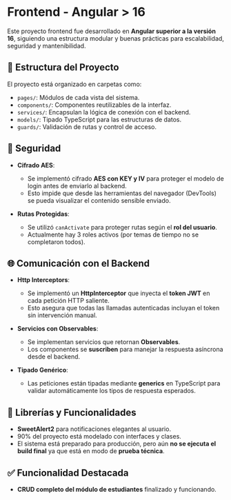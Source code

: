 # Frontend - Angular > 16

Este proyecto frontend fue desarrollado en **Angular superior a la versión 16**, siguiendo una estructura modular y buenas prácticas para escalabilidad, seguridad y mantenibilidad.

## 📁 Estructura del Proyecto

El proyecto está organizado en carpetas como:

- `pages/`: Módulos de cada vista del sistema.
- `components/`: Componentes reutilizables de la interfaz.
- `services/`: Encapsulan la lógica de conexión con el backend.
- `models/`: Tipado TypeScript para las estructuras de datos.
- `guards/`: Validación de rutas y control de acceso.

## 🔐 Seguridad

- **Cifrado AES**:
  - Se implementó cifrado **AES con KEY y IV** para proteger el modelo de login antes de enviarlo al backend.
  - Esto impide que desde las herramientas del navegador (DevTools) se pueda visualizar el contenido sensible enviado.

- **Rutas Protegidas**:
  - Se utilizó `canActivate` para proteger rutas según el **rol del usuario**.
  - Actualmente hay 3 roles activos (por temas de tiempo no se completaron todos).

## 🌐 Comunicación con el Backend

- **Http Interceptors**:
  - Se implementó un **HttpInterceptor** que inyecta el **token JWT** en cada petición HTTP saliente.
  - Esto asegura que todas las llamadas autenticadas incluyan el token sin intervención manual.

- **Servicios con Observables**:
  - Se implementan servicios que retornan **Observables**.
  - Los componentes se **suscriben** para manejar la respuesta asíncrona desde el backend.
  
- **Tipado Genérico**:
  - Las peticiones están tipadas mediante **generics** en TypeScript para validar automáticamente los tipos de respuesta esperados.

## 💬 Librerías y Funcionalidades

- **SweetAlert2** para notificaciones elegantes al usuario.
- 90% del proyecto está modelado con interfaces y clases.
- El sistema está preparado para producción, pero aún **no se ejecuta el build final** ya que está en modo de **prueba técnica**.

## ✅ Funcionalidad Destacada

- **CRUD completo del módulo de estudiantes** finalizado y funcionando.